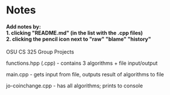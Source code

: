 # Notes

#### Add notes by: <br> 1. clicking "README.md" (in the list with the .cpp files) <br> 2. clicking the pencil icon next to "raw" "blame" "history"


OSU CS 325 Group Projects

functions.hpp (.cpp) - contains 3 algorithms + file input/output

main.cpp - gets input from file, outputs result of algorithms to file

jo-coinchange.cpp - has all algorithms; prints to console
